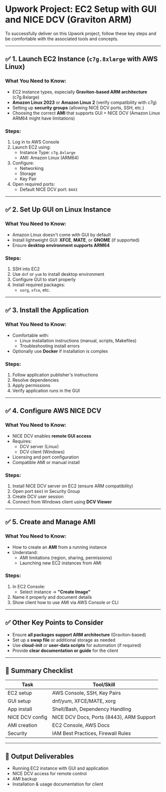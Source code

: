 # Upwork Project: EC2 Setup with GUI and NICE DCV (Graviton ARM)

To successfully deliver on this Upwork project, follow these key steps and be comfortable with the associated tools and concepts.

---

## ✅ 1. Launch EC2 Instance (`c7g.8xlarge` with AWS Linux)

### What You Need to Know:
- EC2 instance types, especially **Graviton-based ARM architecture** (c7g.8xlarge)
- **Amazon Linux 2023** or **Amazon Linux 2** (verify compatibility with c7g)
- Setting up **security groups** (allowing NICE DCV ports, SSH, etc.)
- Choosing the correct **AMI** that supports GUI + NICE DCV (Amazon Linux ARM64 might have limitations)

### Steps:
1. Log in to AWS Console
2. Launch EC2 using:
   - Instance Type: `c7g.8xlarge`
   - AMI: Amazon Linux (ARM64)
3. Configure:
   - Networking
   - Storage
   - Key Pair
4. Open required ports:
   - Default NICE DCV port: `8443`

---

## ✅ 2. Set Up GUI on Linux Instance

### What You Need to Know:
- Amazon Linux doesn't come with GUI by default
- Install lightweight GUI: **XFCE**, **MATE**, or **GNOME** (if supported)
- Ensure **desktop environment supports ARM64**

### Steps:
1. SSH into EC2
2. Use `dnf` or `yum` to install desktop environment
3. Configure GUI to start properly
4. Install required packages:
   - `xorg`, `xfce`, etc.

---

## ✅ 3. Install the Application

### What You Need to Know:
- Comfortable with:
  - Linux installation instructions (manual, scripts, Makefiles)
  - Troubleshooting install errors
- Optionally use **Docker** if installation is complex

### Steps:
1. Follow application publisher's instructions
2. Resolve dependencies
3. Apply permissions
4. Verify application runs in the GUI

---

## ✅ 4. Configure AWS NICE DCV

### What You Need to Know:
- NICE DCV enables **remote GUI access**
- Requires:
  - DCV server (Linux)
  - DCV client (Windows)
- Licensing and port configuration
- Compatible AMI or manual install

### Steps:
1. Install NICE DCV server on EC2 (ensure ARM compatibility)
2. Open port `8443` in Security Group
3. Create DCV user session
4. Connect from Windows client using **DCV Viewer**

---

## ✅ 5. Create and Manage AMI

### What You Need to Know:
- How to create an **AMI** from a running instance
- Understand:
  - AMI limitations (region, sharing, permissions)
  - Launching new EC2 instances from AMI

### Steps:
1. In EC2 Console:
   - Select instance → **"Create Image"**
2. Name it properly and document details
3. Show client how to use AMI via AWS Console or CLI

---

## ✅ Other Key Points to Consider
- Ensure **all packages support ARM architecture** (Graviton-based)
- Set up a **swap file** or additional storage as needed
- Use **cloud-init** or **user-data scripts** for automation (if required)
- Provide **clear documentation or guide** for the client

---

## 📌 Summary Checklist

| Task            | Tool/Skill                              |
|-----------------|------------------------------------------|
| EC2 setup       | AWS Console, SSH, Key Pairs              |
| GUI setup       | dnf/yum, XFCE/MATE, xorg                 |
| App install     | Shell/Bash, Dependency Handling          |
| NICE DCV config | NICE DCV Docs, Ports (8443), ARM Support |
| AMI creation    | EC2 Console, AWS Docs                    |
| Security        | IAM Best Practices, Firewall Rules       |

---

## 📁 Output Deliverables
- Running EC2 instance with GUI and application
- NICE DCV access for remote control
- AMI backup
- Installation & usage documentation for client
